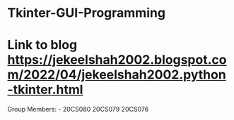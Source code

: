 # Tkinter-GUI-Programming
# Link to blog https://jekeelshah2002.blogspot.com/2022/04/jekeelshah2002.python-tkinter.html
Group Members: - 
  20CS080 
  20CS079 
  20CS076
